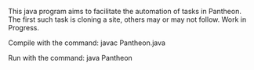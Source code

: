 This java program aims to facilitate the automation of tasks in Pantheon.
The first such task is cloning a site, others may or may not follow. Work in Progress.

Compile with the command:
javac Pantheon.java

Run with the command:
java Pantheon